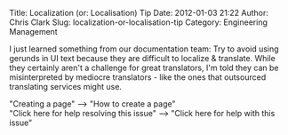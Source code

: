 Title: Localization (or: Localisation) Tip
Date: 2012-01-03 21:22
Author: Chris Clark
Slug: localization-or-localisation-tip
Category: Engineering Management

I just learned something from our documentation team: Try to avoid using
gerunds in UI text because they are difficult to localize & translate.
While they certainly aren't a challenge for great translators, I'm told
they can be misinterpreted by mediocre translators - like the ones that
outsourced translating services might use.  
  
"Creating a page" --&gt; "How to create a page"  
"Click here for help resolving this issue" --&gt; "Click here for help
with this issue"
